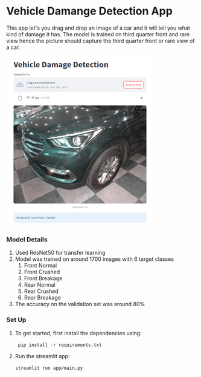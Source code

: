 # Vehicle Damange Detection App

This app let's you drag and drop an image of a car and it will tell you what kind of damage it has.
The model is trained on third quarter front and rare view hence the picture should capture the third quarter front or rare view of a car. 

<img src="app_screenshot.png" alt="app" width="390" height="450"/>


### Model Details
1. Used ResNet50 for transfer learning
2. Model was trained on around 1700 images with 6 target classes
   1. Front Normal
   1. Front Crushed
   1. Front Breakage
   1. Rear Normal
   1. Rear Crushed
   1. Rear Breakage
9. The accuracy on the validation set was around 80%

### Set Up

1. To get started, first install the dependencies using:
    ```commandline
     pip install -r requirements.txt
    ```
   
2. Run the streamlit app:
   ```commandline
   streamlit run app/main.py
   ```